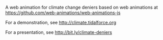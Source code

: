 A web animation for climate change deniers based on web animations at https://github.com/web-animations/web-animations-js

For a demonstration, see http://climate.tidalforce.org

For a presentation, see http://bit.ly/climate-deniers
